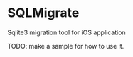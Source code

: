 SQLMigrate
==========

Sqlite3 migration tool for iOS application

TODO:
 make a sample for how to use it.
